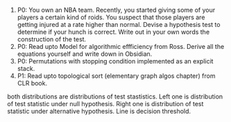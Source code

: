 1. P0: You own an NBA team. Recently, you started giving some of your players a certain kind of roids. You suspect that those players are getting injured at a rate higher than normal. Devise a hypothesis test to determine if your hunch is correct. Write out in your own words the construction of the test.
2. P0: Read upto Model for algorithmic effficiency from Ross. Derive all the equations yourself and write down in Obsidian.
3. P0: Permutations with stopping condition implemented as an explicit stack.
4. P1: Read upto topological sort (elementary graph algos chapter) from CLR book.



both distributions are distributions of test stastistics. Left one is distribution of test statistic under null hypothesis. Right one is distribution of test statistic under alternative hypothesis. Line is decision threshold. 